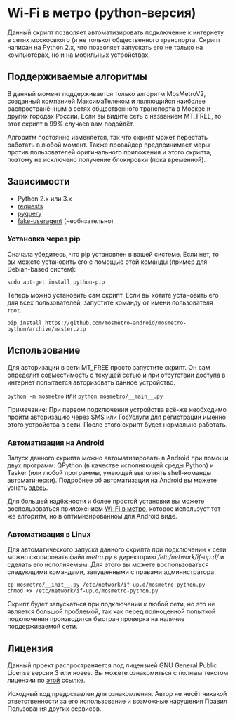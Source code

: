 # Wi-Fi в метро (python-версия)

Данный скрипт позволяет автоматизировать подключение к интернету в сетях москосвкого (и не только) общественного транспорта. Скрипт написан на Python 2.x, что позволяет запускать его не только на компьютерах, но и на мобильных устройствах.

## Поддерживаемые алгоритмы

В данный момент поддерживается только алгоритм MosMetroV2, созданный компанией МаксимаТелеком и являющийся наиболее распространённым в сетях общественного транспорта в Москве и других городах России. Если вы видите сеть с названием MT_FREE, то этот скрипт в 99% случаев вам подойдёт.

Алгоритм постоянно изменяется, так что скрипт может перестать работать в любой момент. Также провайдер предпринимает меры против пользователей оригинального приложения и этого скрипта, поэтому не исключено получение блокировки (пока временной).

## Зависимости

* Python 2.x или 3.x
* [requests](https://pypi.python.org/pypi/requests)
* [pyquery](https://pypi.python.org/pypi/pyquery)
* [fake-useragent](https://pypi.python.org/pypi/fake-useragent) (необязательно)

### Установка через pip

Сначала убедитесь, что pip установлен в вашей системе. Если нет, то вы можете установить его с помощью этой команды (пример для Debian-based систем):

```
sudo apt-get install python-pip
```

Теперь можно установить сам скрипт. Если вы хотите установить его для всех пользователей, запустите команду от имени пользователя `root`.

```
pip install https://github.com/mosmetro-android/mosmetro-python/archive/master.zip
```

## Использование

Для авторизации в сети MT_FREE просто запустите скрипт. Он сам определит совместимость с текущей сетью и при отсутствии доступа в интернет попытается авторизовать данное устройство.

`python -m mosmetro` или `python mosmetro/__main__.py`

Примечание: При первом подключении устройства всё-же необходимо пройти авторизацию через SMS или ГосУслуги для регистрации именно этого устройства в сети. После этого скрипт будет нормально работать.

### Автоматизация на Android

Запуск данного скрипта можно автоматизировать в Android при помощи двух программ: QPython (в качестве исполняющей среды Python) и Tasker (или любой программы, умеющей выполнять shell-команды автоматически). Подробнее об автоматизации на Android вы можете узнать <a href="http://thedrhax.pw/?p=1768">здесь</a>.

Для большей надёжности и более простой установки вы можете воспользоваться приложением [Wi-Fi в метро](https://github.com/mosmetro-android/mosmetro-android), которое использует тот же алгоритм, но в оптимизированном для Android виде.

### Автоматизация в Linux

Для автоматического запуска данного скрипта при подключении к сети можно скопировать файл *metro.py* в директорию */etc/network/if-up.d/* и сделать его исполняемым. Для этого вы можете воспользоваться следующими командами, запущенными с правами администратора:

```
cp mosmetro/__init__.py /etc/network/if-up.d/mosmetro-python.py
chmod +x /etc/network/if-up.d/mosmetro-python.py
```

Скрипт будет запускаться при подключении к любой сети, но это не является большой проблемой, так как перед полноценной попыткой подключения производится быстрая проверка на наличие поддерживаемой сети.

## Лицензия

Данный проект распространяется под лицензией GNU General Public License версии 3 или новее. Вы можете ознакомиться с полным текстом лицензии по [этой](./LICENSE) ссылке.

Исходный код предоставлен для ознакомления. Автор не несёт никакой ответственности за его использование и возможные нарушения Правил Пользования других сервисов.
